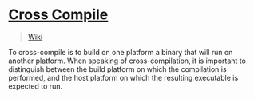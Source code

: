 # [Cross Compile](https://www.gnu.org/software/automake/manual/html_node/Cross_002dCompilation.html#:~:text=To%20cross%2Dcompile%20is%20to,executable%20is%20expected%20to%20run.)

> [Wiki](https://en.wikipedia.org/wiki/Cross_compiler)

To cross-compile is to build on one platform a binary that will run on another platform. When speaking of cross-compilation, it is important to distinguish between the build platform on which the compilation is performed, and the host platform on which the resulting executable is expected to run. 